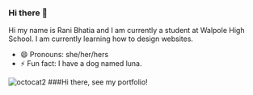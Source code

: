 ### Hi there 👋
Hi my name is Rani Bhatia and I am currently a student at Walpole High School. 
I am currently learning how to design websites. 
- 😄 Pronouns: she/her/hers
- ⚡ Fun fact: I have a dog named luna.

![octocat2](https://github.com/Raniboston4/Raniboston4/assets/155670786/b57eda68-75a1-49a7-ab9f-c272d736e30b)
###Hi there, see my portfolio!

